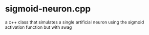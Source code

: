 # sigmoid-neuron.cpp
a c++ class that simulates a single artificial neuron using the sigmoid activation function but with swag
